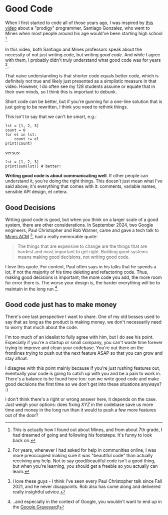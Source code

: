 # Good Code

When I first started to code all of those years ago,
I was inspired by [this video](https://www.youtube.com/watch?v=DBXZWB_dNsw)
about a "prodigy" programmer, Santiago Gonzalez, who went to Mines when
most people around his age would've been starting high school [^ref1].

In this video, both Santiago and Mines professors speak about the necessity
of not just writing code, but writing *good code*. And while I agree with them,
I probably didn't truly understand what good code was for years [^ref2].

That naive understanding is that shorter code equals better code, which is
definitely not true and likely just presented as a simplistic measure in that
video. However, I do often see my 128 students assume or equate that in their
own minds, so I think this is important to debunk.

Short code *can* be better, but if you're gunning for a one-line solution that
is just going to be rewritten, I think you need to rethink things.
 <!-- Consider the following: -->
This isn't to say that we can't be smart, e.g.:
```
lst = [1, 2, 3]
count = 0
for el in lst:
    count += el
print(count)
```
versus:
```
lst = [1, 2, 3]
print(sum(lst)) # better!
```

**Writing good code is about communicating well**. If other people can
understand it, you're doing the right things. This doesn't just mean what
I've said above; it's everything that comes with it: comments, variable names,
sensible API design, et cetera.

## Good Decisions

Writing good code is good, but when you think on a larger scale of a good
system, there are other considerations. In September 2024, two Google engineers, Paul 
Christopher and Rob Warner, came and gave a tech talk to [Mines ACM](https://acm.mines.edu) [^ref3],
had a really memorable quote:

> The things that are expensive to change are the things that are hardest and most important to get right. Building good systems means making good decisions, not writing good code.

I love this quote. For context, Paul often says in his talks that he spends a lot,
if not the majority of his time deleting and refactoring code. Thus, making
good decisions is important; the more code you add, the more room for error there is.
The worse your design is, the harder everything will be to maintain in the long run [^ref4].

## Good code just has to make money

There's one last perspective I want to share. One of my old bosses used
to say that as long as the product is making money, we don't necessarily
need to worry that much about the code.

I'm too much of an idealist to fully agree with him, but I do see his point.
Especially if you're a startup or small company, you can't waste time forever
trying to improve and clean your codebase. You're out there on the frontlines
trying to push out the next feature ASAP so that you can grow and stay afloat.

I disagree with this point mainly because if you're just rushing features out,
eventually your code is going to catch up with you and be a pain to work in.
There's a balance to be found here too: can we write good code and make good
decisions the first time so we don't get into these situations anyways? :)

I don't think there's a right or wrong answer here, it depends on the case.
Just weigh your options: does fixing *XYZ* in the codebase save us more time
and money in the long run than it would to push a few more features out of the door?


[^ref1]: This is actually how I found out about Mines, and from about 7th grade,
I had dreamed of going and following his footsteps. It's funny to look back on.

[^ref2]: For years, whenever I had asked for help in communities online, I was more
preoccupied making sure it was "beautiful code" than actually receiving any help.
Not to say good/beautiful code isn't a good thing, but when you're learning, you
should get a freebie so you actually can learn.

[^ref3]: I love these guys - I think I've seen every Paul Christopher talk since
Fall 2021, and he never disappoints. Rob also has come along and delivered really
insightful advice.

[^ref4]: ..and especially in the context of Google, you wouldn't want to end up
in the [Google Graveyard](https://killedbygoogle.com)!
